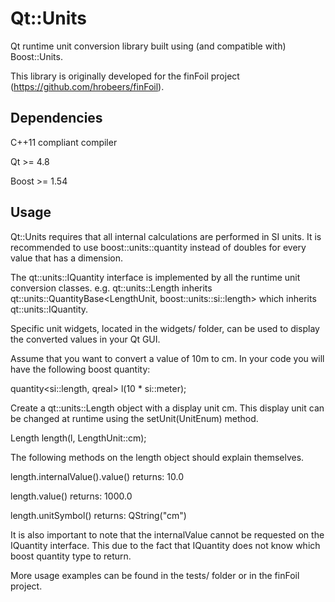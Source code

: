 Qt::Units
=========

Qt runtime unit conversion library built using (and compatible with) Boost::Units.

This library is originally developed for the finFoil project (https://github.com/hrobeers/finFoil).


## Dependencies

C++11 compliant compiler

Qt >= 4.8

Boost >= 1.54


## Usage

Qt::Units requires that all internal calculations are performed in SI units.
It is recommended to use boost::units::quantity<T> instead of doubles for every value that has a dimension.

The qt::units::IQuantity interface is implemented by all the runtime unit conversion classes.
e.g. qt::units::Length inherits qt::units::QuantityBase<LengthUnit, boost::units::si::length> which inherits qt::units::IQuantity.

Specific unit widgets, located in the widgets/ folder, can be used to display the converted values in your Qt GUI.


Assume that you want to convert a value of 10m to cm.
In your code you will have the following boost quantity:

quantity<si::length, qreal> l(10 * si::meter);

Create a qt::units::Length object with a display unit cm.
This display unit can be changed at runtime using the setUnit(UnitEnum) method.

Length length(l, LengthUnit::cm);

The following methods on the length object should explain themselves.

length.internalValue().value()      returns: 10.0

length.value()                      returns: 1000.0

length.unitSymbol()                 returns: QString("cm")

It is also important to note that the internalValue cannot be requested on the IQuantity interface.
This due to the fact that IQuantity does not know which boost quantity type to return.


More usage examples can be found in the tests/ folder or in the finFoil project.
